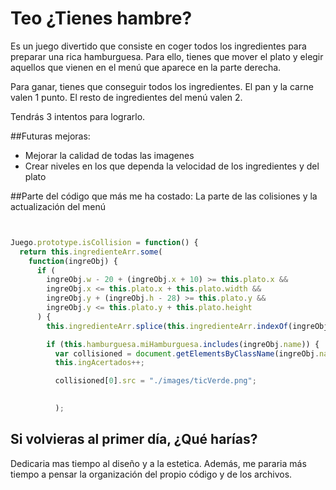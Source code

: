 <h1>Teo ¿Tienes hambre?</h1

<p>Es un juego divertido que consiste en coger todos los ingredientes para preparar una rica hamburguesa. Para ello, tienes que mover el plato y elegir aquellos que vienen en el menú que aparece en la parte derecha.

Para ganar, tienes que conseguir todos los ingredientes. El pan y la carne valen 1 punto. El resto de ingredientes del menú valen 2.

Tendrás 3 intentos para lograrlo.
</p>

##Futuras mejoras:
- Mejorar la calidad de todas las imagenes
- Crear niveles en los que dependa la velocidad de los ingredientes y del plato

##Parte del código que más me ha costado:
La parte de las colisiones y la actualización del menú

``` js


Juego.prototype.isCollision = function() {
  return this.ingredienteArr.some(
    function(ingreObj) {
      if (
        ingreObj.w - 20 + (ingreObj.x + 10) >= this.plato.x &&
        ingreObj.x <= this.plato.x + this.plato.width &&
        ingreObj.y + (ingreObj.h - 28) >= this.plato.y &&
        ingreObj.y <= this.plato.y + this.plato.height
      ) {
        this.ingredienteArr.splice(this.ingredienteArr.indexOf(ingreObj), 1);

        if (this.hamburguesa.miHamburguesa.includes(ingreObj.name)) {
          var collisioned = document.getElementsByClassName(ingreObj.name);
          this.ingAcertados++;

          collisioned[0].src = "./images/ticVerde.png";

         
          );

  ```



## Si volvieras al primer día, ¿Qué harías?

Dedicaria mas tiempo al diseño y a la estetica. Además, me pararia más tiempo a pensar la organización del propio código y de los archivos.





